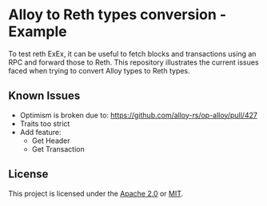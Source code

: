 # Alloy to Reth types conversion - Example
To test reth ExEx, it can be useful to fetch blocks and transactions using an RPC and forward those to Reth. This repository illustrates the current issues faced when trying to convert Alloy types to Reth types.

## Known Issues
- Optimism is broken due to: https://github.com/alloy-rs/op-alloy/pull/427
- Traits too strict
- Add feature:
  - Get Header
  - Get Transaction

## License
This project is licensed under the [Apache 2.0](./LICENSE-APACHE) or [MIT](./LICENSE-MIT).